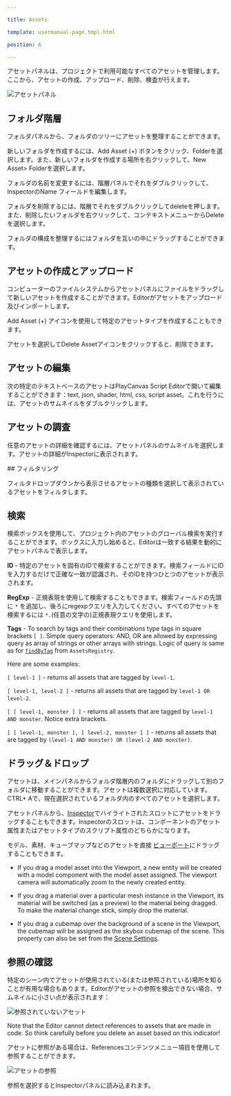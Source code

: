 ---
title: Assets
template: usermanual-page.tmpl.html
position: 6
---

アセットパネルは、プロジェクトで利用可能なすべてのアセットを管理します。ここから、アセットの作成、アップロード、削除、検査が行えます。

![アセットパネル][1]

## フォルダ階層

フォルダパネルから、フォルダのツリーにアセットを整理することができます。

新しいフォルダを作成するには、Add Asset (+) ボタンをクリック、Folderを選択します。また、新しいフォルダを作成する場所を右クリックして、New Asset> Folderを選択します。

フォルダの名前を変更するには、階層パネルでそれをダブルクリックして、InspectorのName フィールドを編集します。

フォルダを削除するには、階層でそれをダブルクリックしてdeleteを押します。また、削除したいフォルダを右クリックして、コンテキストメニューからDeleteを選択します。

フォルダの構成を整理するにはフォルダを互いの中にドラッグすることができます。

## アセットの作成とアップロード

コンピューターのファイルシステムからアセットパネルにファイルをドラッグして新しいアセットを作成することができます。Editorがアセットをアップロード及びインポートします。

Add Asset (+) アイコンを使用して特定のアセットタイプを作成することもできます。

アセットを選択してDelete Assetアイコンをクリックすると、削除できます。

## アセットの編集

次の特定のテキストベースのアセットはPlayCanvas Script Editorで開いて編集することができます：text, json, shader, html, css, script asset。これを行うには、アセットのサムネイルをダブルクリックします。

## アセットの調査

任意のアセットの詳細を確認するには、アセットパネルのサムネイルを選択します。アセットの詳細がInspectorに表示されます。

## フィルタリング

フィルタドロップダウンから表示させるアセットの種類を選択して表示されているアセットをフィルタします。

## 検索

検索ボックスを使用して、プロジェクト内のアセットのグローバル検索を実行することができます。ボックスに入力し始めると、Editorは一致する結果を動的にアセットパネルで表示します。

**ID** - 特定のアセットを固有のIDで検索することができます。検索フィールドにIDを入力するだけで正確な一致が認識され、そのIDを持つひとつのアセットが表示されます。

**RegExp** - 正規表現を使用して検索することもできます。検索フィールドの先頭に `*` を追加し、後ろにregexpクエリを入力してください。すべてのアセットを検索するには `*.`(任意の文字の)正規表現クエリを使用します。

**Tags** - To search by tags and their combinations type tags in square brackets `[ ]`. Simple query operators: AND, OR are allowed by expressing query as array of strings or other arrays with strings. Logic of query is same as for [`findByTag`][7] from `AssetsRegistry`.
Here are some examples:

`[ level-1 ]` - returns all assets that are tagged by `level-1`.
`[ level-1, level-2 ]` - returns all assets that are tagged by `level-1 OR level-2`.
`[ [ level-1, monster ] ]` - returns all assets that are tagged by `level-1 AND monster`. Notice extra brackets.
`[ [ level-1, monster ], [ level-2, monster ] ]` - returns all assets that are tagged by `(level-1 AND monster) OR (level-2 AND monster)`.

## ドラッグ＆ドロップ

アセットは、メインパネルからフォルダ階層内のフォルダにドラッグして別のフォルダに移動することができます。アセットは複数選択に対応しています。CTRL+ Aで、現在選択されているフォルダ内のすべてのアセットを選択します。

アセットパネルから、[Inspector][2]でハイライトされたスロットにアセットをドラッグすることもできます。Inspectorのスロットは、コンポーネントのアセット属性またはアセットタイプのスクリプト属性のどちらかになります。

モデル、素材、キューブマップなどのアセットを直接 [ビューポート][3]にドラッグすることもできます。

* If you drag a model asset into the Viewport, a new entity will be created with a model component with the model asset assigned. The viewport camera will automatically zoom to the newly created entity.
* If you drag a material over a particular mesh instance in the Viewport, its material will be switched (as a preview) to the material being dragged. To make the material change stick, simply drop the material.
* If you drag a cubemap over the background of a scene in the Viewport, the cubemap will be assigned as the skybox cubemap of the scene. This property can also be set from the [Scene Settings][4].

## 参照の確認

特定のシーン内でアセットが使用されている(または参照されている)場所を知ることが有用な場合もあります。Editorがアセットの参照を検出できない場合、サムネイルに小さい点が表示されます：

![参照されていないアセット][5]

<div class="alert alert-info">
Note that the Editor cannot detect references to assets that are made in code. So think carefully before you delete an asset based on this indicator!
</div>

アセットに参照がある場合は、Referencesコンテンツメニュー項目を使用して参照することができます。

![アセットの参照][6]

参照を選択するとInspectorパネルに読み込まれます。

[1]: /images/user-manual/editor/assets-panel.png
[2]: /user-manual/designer/inspector
[3]: /user-manual/designer/viewport
[4]: /user-manual/designer/settings
[5]: /images/user-manual/editor/assets-panel/unreferenced-asset.png
[6]: /images/user-manual/editor/assets-panel/asset-references.png
[7]: /api/pc.AssetRegistry.html#findByTag

